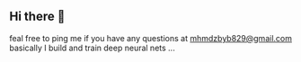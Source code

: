 ## Hi there 👋
feal free to ping me if you have any questions at mhmdzbyb829@gmail.com 
basically I build and train deep neural nets ...  
